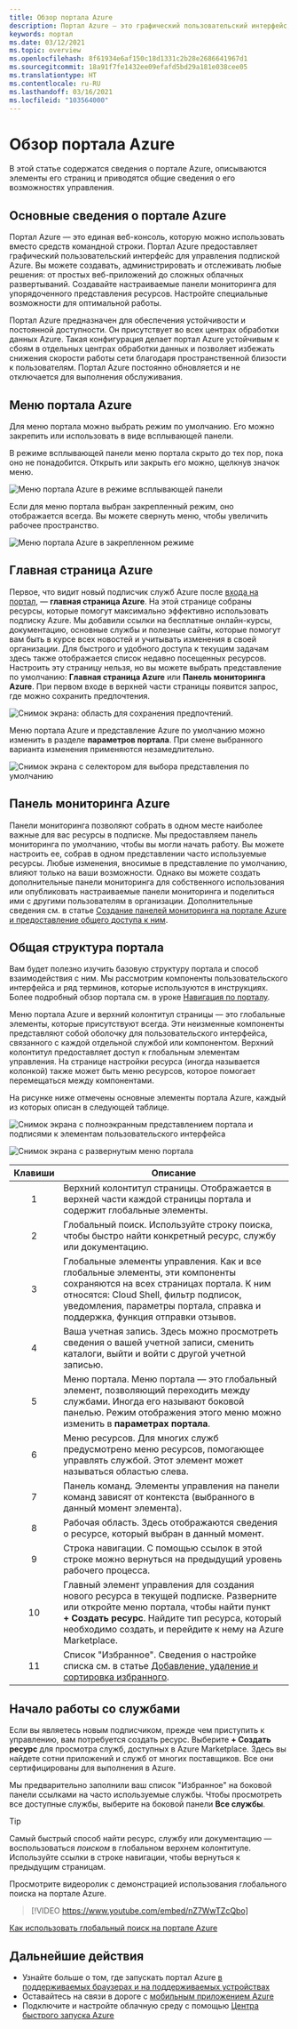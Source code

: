 ```yaml
---
title: Обзор портала Azure
description: Портал Azure — это графический пользовательский интерфейс, который можно использовать для управления службами Azure. Узнайте о навигации и поиске ресурсов на портале Azure.
keywords: портал
ms.date: 03/12/2021
ms.topic: overview
ms.openlocfilehash: 8f61934e6af150c18d1331c2b28e2686641967d1
ms.sourcegitcommit: 18a91f7fe1432ee09efafd5bd29a181e038cee05
ms.translationtype: HT
ms.contentlocale: ru-RU
ms.lasthandoff: 03/16/2021
ms.locfileid: "103564000"
---
```

# <a name="azure-portal-overview"></a>Обзор портала Azure

В этой статье содержатся сведения о портале Azure, описываются элементы его страниц и приводятся общие сведения о его возможностях управления.

## <a name="what-is-the-azure-portal"></a>Основные сведения о портале Azure

Портал Azure — это единая веб-консоль, которую можно использовать вместо средств командной строки. Портал Azure предоставляет графический пользовательский интерфейс для управления подпиской Azure. Вы можете создавать, администрировать и отслеживать любые решения: от простых веб-приложений до сложных облачных развертываний. Создавайте настраиваемые панели мониторинга для упорядоченного представления ресурсов. Настройте специальные возможности для оптимальной работы.

Портал Azure предназначен для обеспечения устойчивости и постоянной доступности. Он присутствует во всех центрах обработки данных Azure. Такая конфигурация делает портал Azure устойчивым к сбоям в отдельных центрах обработки данных и позволяет избежать снижения скорости работы сети благодаря пространственной близости к пользователям. Портал Azure постоянно обновляется и не отключается для выполнения обслуживания.

## <a name="azure-portal-menu"></a>Меню портала Azure

Для меню портала можно выбрать режим по умолчанию. Его можно закрепить или использовать в виде всплывающей панели.

В режиме всплывающей панели меню портала скрыто до тех пор, пока оно не понадобится. Открыть или закрыть его можно, щелкнув значок меню.

![Меню портала Azure в режиме всплывающей панели](./media/azure-portal-overview/azure-portal-overview-portal-menu-flyout.png)

Если для меню портала выбран закрепленный режим, оно отображается всегда. Вы можете свернуть меню, чтобы увеличить рабочее пространство.

![Меню портала Azure в закрепленном режиме](./media/azure-portal-overview/azure-portal-overview-portal-menu-expandcollapse.png)

## <a name="azure-home"></a>Главная страница Azure

Первое, что видит новый подписчик служб Azure после [входа на портал](https://portal.azure.com), — **главная страница Azure**. На этой странице собраны ресурсы, которые помогут максимально эффективно использовать подписку Azure. Мы добавили ссылки на бесплатные онлайн-курсы, документацию, основные службы и полезные сайты, которые помогут вам быть в курсе всех новостей и учитывать изменения в своей организации. Для быстрого и удобного доступа к текущим задачам здесь также отображается список недавно посещенных ресурсов. Настроить эту страницу нельзя, но вы можете выбрать представление по умолчанию: **Главная страница Azure** или **Панель мониторинга Azure**. При первом входе в верхней части страницы появится запрос, где можно сохранить предпочтения.

![Снимок экрана: область для сохранения предпочтений.](./media/azure-portal-overview/azure-portal-default-view.png)

Меню портала Azure и представление Azure по умолчанию можно изменить в разделе **параметров портала**. При смене выбранного варианта изменения применяются незамедлительно.

![Снимок экрана с селектором для выбора представления по умолчанию](./media/azure-portal-overview/azure-portal-overview-portal-settings-menu-home.png)

## <a name="azure-dashboard"></a>Панель мониторинга Azure

Панели мониторинга позволяют собрать в одном месте наиболее важные для вас ресурсы в подписке. Мы предоставляем панель мониторинга по умолчанию, чтобы вы могли начать работу. Вы можете настроить ее, собрав в одном представлении часто используемые ресурсы. Любые изменения, вносимые в представление по умолчанию, влияют только на ваши возможности. Однако вы можете создать дополнительные панели мониторинга для собственного использования или опубликовать настраиваемые панели мониторинга и поделиться ими с другими пользователям в организации. Дополнительные сведения см. в статье [Создание панелей мониторинга на портале Azure и предоставление общего доступа к ним](../azure-portal/azure-portal-dashboards.md).

## <a name="getting-around-the-portal"></a>Общая структура портала

Вам будет полезно изучить базовую структуру портала и способ взаимодействия с ним. Мы рассмотрим компоненты пользовательского интерфейса и ряд терминов, которые используются в инструкциях. Более подробный обзор портала см. в уроке [Навигация по порталу](/learn/modules/tour-azure-portal/3-navigate-the-portal).

Меню портала Azure и верхний колонтитул страницы — это глобальные элементы, которые присутствуют всегда. Эти неизменные компоненты представляют собой оболочку для пользовательского интерфейса, связанного с каждой отдельной службой или компонентом. Верхний колонтитул предоставляет доступ к глобальным элементам управления. На странице настройки ресурса (иногда называется колонкой) также может быть меню ресурсов, которое помогает перемещаться между компонентами.

На рисунке ниже отмечены основные элементы портала Azure, каждый из которых описан в следующей таблице.

![Снимок экрана с полноэкранным представлением портала и подписями к элементам пользовательского интерфейса](./media/azure-portal-overview/azure-portal-overview-portal-callouts.png)

![Снимок экрана с развернутым меню портала](./media/azure-portal-overview/azure-portal-overview-portal-menu-callouts.png)

|Клавиши|Описание
|:---:|---|
|1|Верхний колонтитул страницы. Отображается в верхней части каждой страницы портала и содержит глобальные элементы.|
|2| Глобальный поиск. Используйте строку поиска, чтобы быстро найти конкретный ресурс, службу или документацию.|
|3|Глобальные элементы управления. Как и все глобальные элементы, эти компоненты сохраняются на всех страницах портала. К ним относятся: Cloud Shell, фильтр подписок, уведомления, параметры портала, справка и поддержка, функция отправки отзывов.|
|4|Ваша учетная запись. Здесь можно просмотреть сведения о вашей учетной записи, сменить каталоги, выйти и войти с другой учетной записью.|
|5|Меню портала. Меню портала — это глобальный элемент, позволяющий переходить между службами. Иногда его называют боковой панелью. Режим отображения этого меню можно изменить в **параметрах портала**.|
|6|Меню ресурсов. Для многих служб предусмотрено меню ресурсов, помогающее управлять службой. Этот элемент может называться областью слева.|
|7|Панель команд. Элементы управления на панели команд зависят от контекста (выбранного в данный момент элемента).|
|8|Рабочая область.  Здесь отображаются сведения о ресурсе, который выбран в данный момент.|
|9|Строка навигации. С помощью ссылок в этой строке можно вернуться на предыдущий уровень рабочего процесса.|
|10|Главный элемент управления для создания нового ресурса в текущей подписке. Разверните или откройте меню портала, чтобы найти пункт **+ Создать ресурс**. Найдите тип ресурса, который необходимо создать, и перейдите к нему на Azure Marketplace.|
|11|Список "Избранное". Сведения о настройке списка см. в статье [Добавление, удаление и сортировка избранного](../azure-portal/azure-portal-add-remove-sort-favorites.md).|

## <a name="get-started-with-services"></a>Начало работы со службами

Если вы являетесь новым подписчиком, прежде чем приступить к управлению, вам потребуется создать ресурс. Выберите **+ Создать ресурс** для просмотра служб, доступных в Azure Marketplace. Здесь вы найдете сотни приложений и служб от многих поставщиков. Все они сертифицированы для выполнения в Azure.

Мы предварительно заполнили ваш список "Избранное" на боковой панели ссылками на часто используемые службы.  Чтобы просмотреть все доступные службы, выберите на боковой панели **Все службы**.

> [!TIP]
> Самый быстрый способ найти ресурс, службу или документацию — воспользоваться *поиском* в глобальном верхнем колонтитуле. Используйте ссылки в строке навигации, чтобы вернуться к предыдущим страницам.
>
Просмотрите видеоролик с демонстрацией использования глобального поиска на портале Azure.


> [!VIDEO https://www.youtube.com/embed/nZ7WwTZcQbo]

[Как использовать глобальный поиск на портале Azure](https://www.youtube.com/watch?v=nZ7WwTZcQbo)

## <a name="next-steps"></a>Дальнейшие действия

* Узнайте больше о том, где запускать портал Azure [в поддерживаемых браузерах и на поддерживаемых устройствах](../azure-portal/azure-portal-supported-browsers-devices.md)
* Оставайтесь на связи в дороге с [мобильным приложением Azure](https://azure.microsoft.com/features/azure-portal/mobile-app/)
* Подключите и настройте облачную среду с помощью [Центра быстрого запуска Azure](../azure-portal/azure-portal-quickstart-center.md)